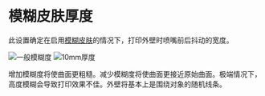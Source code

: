 模糊皮肤厚度
====
此设置确定在启用[模糊皮肤](magic_fuzzy_skin_enabled.md)的情况下，打印外壁时喷嘴前后抖动的宽度。

![一般模糊度](../images/magic_fuzzy_skin_photo.jpg)
![10mm厚度](../images/magic_fuzzy_skin_thickness.jpg)

增加模糊度将使曲面更粗糙。减少模糊度将使曲面更接近原始曲面。极端情况下，高度模糊会导致打印效果不佳。外壁将基本上是围绕对象的随机线条。
